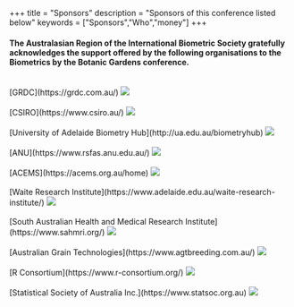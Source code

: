 +++
title = "Sponsors"
description = "Sponsors of this conference listed below"
keywords = ["Sponsors","Who","money"]
+++



<h4 class="sponsors-text">
The Australasian Region of the International Biometric Society gratefully acknowledges the support offered by the following organisations to the Biometrics by the Botanic Gardens conference.</h4>
<br>

<span class="sponsors-text">
[GRDC](https://grdc.com.au/) 
</span>  

<a href="https://grdc.com.au/">
<img style="float: center;" src="/img/sponsors/GRDCLogoStacked_RGB.png", class="sponsors">
</a>

<br>
<br>

<span class="sponsors-text">
[CSIRO](https://www.csiro.au/)
</span>  

<a href="https://www.csiro.au/">
<img style="float: center;" src="/img/sponsors/CSIRO_Logo.png", class="sponsors-smaller">
</a>
<br>
<br>

<span class="sponsors-text">
[University of Adelaide Biometry Hub](http://ua.edu.au/biometryhub)
</span>  

<a href="http://ua.edu.au/biometryhub">
<img style="float: center;" src="/img/sponsors/Biometry_Hub.png", class="sponsors-smaller">
</a>
<br>
<br>

<span class="sponsors-text">
[ANU](https://www.rsfas.anu.edu.au/)
</span>  

<a href="https://www.rsfas.anu.edu.au/">
<img style="float: center;" src="/img/sponsors/ANU.jpg", class="sponsors-smaller">
</a>
<br>
<br>

<span class="sponsors-text">
[ACEMS](https://acems.org.au/home)
</span>  

<a href="https://acems.org.au/home">
<img style="float: center;" src="/img/sponsors/acems.png", class="sponsors">
</a>
<br>
<br>

<span class="sponsors-text">
[Waite Research Institute](https://www.adelaide.edu.au/waite-research-institute/)
</span>  

<a href="https://www.adelaide.edu.au/waite-research-institute/">
<img style="float: center;" src="/img/sponsors/UoA_WRI_logo_horiz.png", class="sponsors">
</a>
<br>
<br>

<span class="sponsors-text">
[South Australian Health and Medical Research Institute](https://www.sahmri.org/)
</span>  

<a href="https://www.sahmri.org/">
<img style="float: center;" src="/img/sponsors/SAHMRI logo.png", class="sponsors">
</a>
<br>
<br>

<span class="sponsors-text">
[Australian Grain Technologies](https://www.agtbreeding.com.au/)
</span>  

<a href="https://www.agtbreeding.com.au/">
<img style="float: center;" src="/img/sponsors/AGT.png", class="sponsors">
</a>
<br>
<br>

<span class="sponsors-text">
[R Consortium](https://www.r-consortium.org/)
</span>  

<a href="https://www.r-consortium.org/">
<img style="float: center;" src="/img/sponsors/RConsortium_Vertical_Pantone.png", class="sponsors-smaller">

</a>
<br>
<br>

<span class="sponsors-text">
[Statistical Society of Australia Inc.](https://www.statsoc.org.au)
</span>  

<a href="https://www.statsoc.org.au">
<img style="float: center;" src="/img/sponsors/SSA.png", class="sponsors-smaller">
</a>
<br>
<br>

